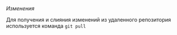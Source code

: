 *Изменения*

Для получения и слияния изменений из удаленного репозитория используется команда `git pull`